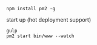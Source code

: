 
```
npm install pm2 -g
```

start up (hot deployment support)
```
gulp
pm2 start bin/www --watch
```
